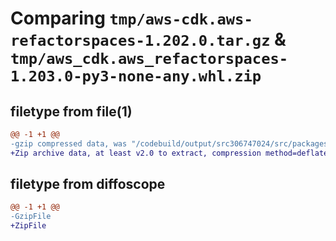 # Comparing `tmp/aws-cdk.aws-refactorspaces-1.202.0.tar.gz` & `tmp/aws_cdk.aws_refactorspaces-1.203.0-py3-none-any.whl.zip`

## filetype from file(1)

```diff
@@ -1 +1 @@
-gzip compressed data, was "/codebuild/output/src306747024/src/packages/@aws-cdk/aws-refactorspaces/dist/python/aws-cdk.aws-refactorspaces-1.202.0.tar", last modified: Fri May 19 23:12:48 2023, max compression
+Zip archive data, at least v2.0 to extract, compression method=deflate
```

## filetype from diffoscope

```diff
@@ -1 +1 @@
-GzipFile
+ZipFile
```

